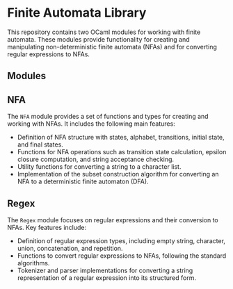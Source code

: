 # Finite Automata Library

This repository contains two OCaml modules for working with finite automata. These modules provide functionality for creating and manipulating non-deterministic finite automata (NFAs) and for converting regular expressions to NFAs.

## Modules

## NFA

The `NFA` module provides a set of functions and types for creating and working with NFAs. It includes the following main features:

- Definition of NFA structure with states, alphabet, transitions, initial state, and final states.
- Functions for NFA operations such as transition state calculation, epsilon closure computation, and string acceptance checking.
- Utility functions for converting a string to a character list.
- Implementation of the subset construction algorithm for converting an NFA to a deterministic finite automaton (DFA).

## Regex

The `Regex` module focuses on regular expressions and their conversion to NFAs. Key features include:

- Definition of regular expression types, including empty string, character, union, concatenation, and repetition.
- Functions to convert regular expressions to NFAs, following the standard algorithms.
- Tokenizer and parser implementations for converting a string representation of a regular expression into its structured form.
